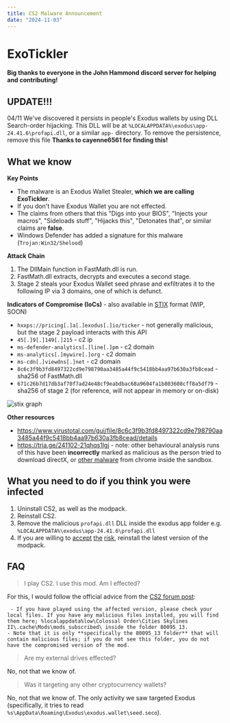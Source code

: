```yaml
---
title: CS2 Malware Announcement
date: "2024-11-03"
---
```


# ExoTickler

**Big thanks to everyone in the John Hammond discord server for helping and contributing!**

## UPDATE!!!

04/11
We've discovered it persists in people's Exodus wallets by using DLL Search-order hijacking.
This DLL will be at `%LOCALAPPDATA%\exodus\app-24.41.6\profapi.dll`, or a similar `app-` directory.
To remove the persistence, remove this file
**Thanks to cayenne6561 for finding this!**

## What we know

**Key Points**
- The malware is an Exodus Wallet Stealer, **which we are calling ExoTickler**.
- If you don't have Exodus Wallet you are not effected.
- The claims from others that this "Digs into your BIOS", "Injects your macros", "Sideloads stuff", "Hijacks this", "Detonates that", or similar claims are **false**.
- Windows Defender has added a signature for this malware (`Trojan:Win32/Shelood`)

**Attack Chain**
1. The DllMain function in FastMath.dll is run.
2. FastMath.dll extracts, decrypts and executes a second stage.
3. Stage 2 steals your Exodus Wallet seed phrase and exfiltrates it to the following IP via 3 domains, one of which is defunct.

**Indicators of Compromise (IoCs)** - also available in [STIX](/stix/exotickler_stix.json) format (WIP, SOON)
- `hxxps://pricing[.]a[.]exodus[.]io/ticker` - not generally malicious, but the stage 2 payload interacts with this API
- `45[.]9[.]149[.]215` - c2 ip
- `ms-defender-analytics[.]line[.]pm` - c2 domain
- `ms-analytics[.]mywire[.]org` - c2 domain
- `ms-cdn[.]viewdns[.]net` - c2 domain
- `8c6c3f9b3fd8497322cd9e798790aa3485a44f9c5418bb4aa97b630a3fb8cead` - sha256 of FastMath.dll
- `671c26b7d17db3af70f7ad24e48cf9eabdbac68a9604fa1b803608cff8a5df79` - sha256 of stage 2 (for reference, will not appear in memory or on-disk)

![stix graph](/i/stixy_stix.png)

**Other resources**
- https://www.virustotal.com/gui/file/8c6c3f9b3fd8497322cd9e798790aa3485a44f9c5418bb4aa97b630a3fb8cead/details
- https://tria.ge/241102-21qhqs1lgj - note: other behavioural analysis runs of this have been **incorrectly** marked as malicious as the person tried to download directX, or [other malware](https://tria.ge/241102-qetsgsvgnr/behavioral1) from chrome inside the sandbox.
## What you need to do if you think you were infected

1. Uninstall CS2, as well as the modpack.
2. Reinstall CS2.
3. Remove the malicious `profapi.dll` DLL inside the exodus app folder e.g. `%LOCALAPPDATA%\exodus\app-24.41.6\profapi.dll`
4. If you are willing to [accept](https://forum.paradoxplaza.com/forum/threads/important-update-regarding-the-traffic-mod.1712835/post-29977050) [the](https://forum.paradoxplaza.com/forum/threads/important-update-regarding-the-traffic-mod.1712835/post-29977107) [risk](https://forum.paradoxplaza.com/forum/threads/important-update-regarding-the-traffic-mod.1712835/post-29977192), reinstall the latest version of the modpack.

## FAQ

> I play CS2. I use this mod. Am I effected?

For this, I would follow the official advice from the [CS2 forum post](https://forum.paradoxplaza.com/forum/threads/important-update-regarding-the-traffic-mod.1712835/post-29976957):
```
 - If you have played using the affected version, please check your local files. If you have any malicious files installed, you will find them here; %localappdata%low\Colossal Order\Cities Skylines II\.cache\Mods\mods_subscribed\ inside the folder 80095_13.  
- Note that it is only **specifically the 80095_13 folder** that will contain malicious files; if you do not see this folder, you do not have the compromised version of the mod.
```

> Are my external drives effected?

No, not that we know of.

> Was it targeting any other cryptocurrency wallets?

No, not that we know of. The only activity we saw targeted Exodus (specifically, it tries to read `%s\AppData\Roaming\Exodus\exodus.wallet\seed.seco`).
